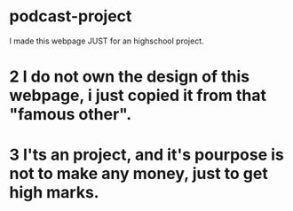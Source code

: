 # podcast-project
I made this webpage JUST for an highschool project.
# 2 I do not own the design of this webpage, i just copied it from that "famous other".
# 3 I'ts an project, and it's pourpose is not to make any money, just to get high marks.
